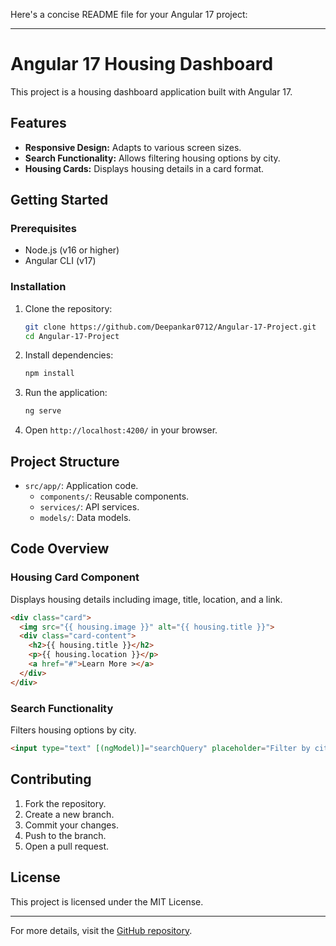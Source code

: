 Here's a concise README file for your Angular 17 project:

---

# Angular 17 Housing Dashboard

This project is a housing dashboard application built with Angular 17.

## Features

- **Responsive Design:** Adapts to various screen sizes.
- **Search Functionality:** Allows filtering housing options by city.
- **Housing Cards:** Displays housing details in a card format.

## Getting Started

### Prerequisites

- Node.js (v16 or higher)
- Angular CLI (v17)

### Installation

1. Clone the repository:
   ```bash
   git clone https://github.com/Deepankar0712/Angular-17-Project.git
   cd Angular-17-Project
   ```
2. Install dependencies:
   ```bash
   npm install
   ```
3. Run the application:
   ```bash
   ng serve
   ```
4. Open `http://localhost:4200/` in your browser.

## Project Structure

- `src/app/`: Application code.
  - `components/`: Reusable components.
  - `services/`: API services.
  - `models/`: Data models.

## Code Overview

### Housing Card Component

Displays housing details including image, title, location, and a link.

```html
<div class="card">
  <img src="{{ housing.image }}" alt="{{ housing.title }}">
  <div class="card-content">
    <h2>{{ housing.title }}</h2>
    <p>{{ housing.location }}</p>
    <a href="#">Learn More ></a>
  </div>
</div>
```

### Search Functionality

Filters housing options by city.

```html
<input type="text" [(ngModel)]="searchQuery" placeholder="Filter by city" (input)="filterHousings()">
```

## Contributing

1. Fork the repository.
2. Create a new branch.
3. Commit your changes.
4. Push to the branch.
5. Open a pull request.

## License

This project is licensed under the MIT License.

---

For more details, visit the [GitHub repository](https://github.com/Deepankar0712/Angular-17-Project).
